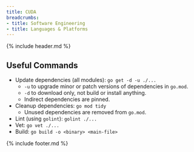 ```yaml
---
title: CUDA
breadcrumbs:
- title: Software Engineering
- title: Languages & Platforms
---
```

{% include header.md %}

## Useful Commands

- Update dependencies (all modules): `go get -d -u ./...`
    - `-u` to upgrade minor or patch versions of dependencies in `go.mod`.
    - `-d` to download only, not build or install anything.
    - Indirect dependencies are pinned.
- Cleanup dependencies: `go mod tidy`
    - Unused dependencies are removed from `go.mod`.
- Lint (using `golint`): `golint ./...`
- Vet: `go vet ./...`
- Build: `go build -o <binary> <main-file>`

{% include footer.md %}
